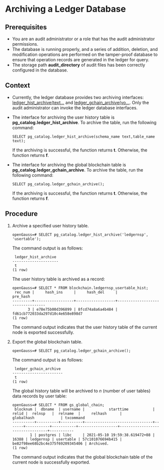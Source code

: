 # Archiving a Ledger Database<a name="EN-US_TOPIC_0000001099967652"></a>

## Prerequisites<a name="en-us_topic_0059778013_sfe45a1031ec347ba820649c0cec52027"></a>

-   You are an audit administrator or a role that has the audit administrator permissions.
-   The database is running properly, and a series of addition, deletion, and modification operations are performed on the tamper-proof database to ensure that operation records are generated in the ledger for query.
-   The storage path  **audit\_directory**  of audit files has been correctly configured in the database.

## Context<a name="en-us_topic_0059778013_s15667753cb2542158661ae3f96cab067"></a>

-   Currently, the ledger database provides two archiving interfaces:  [ledger\_hist\_archive\(text...](en-us_topic_0000001147093197.md#li18806468138)  and  [ledger\_gchain\_archive\(vo...](en-us_topic_0000001147093197.md#li988064691317). Only the audit administrator can invoke the ledger database interfaces.
-   The interface for archiving the user history table is  **pg\_catalog.ledger\_hist\_archive**. To archive the table, run the following command:

    ```
    SELECT pg_catalog.ledger_hist_archive(schema_name text,table_name text);
    ```

    If the archiving is successful, the function returns  **t**. Otherwise, the function returns  **f**.

-   The interface for archiving the global blockchain table is  **pg\_catalog.ledger\_gchain\_archive**. To archive the table, run the following command:

    ```
    SELECT pg_catalog.ledger_gchain_archive();
    ```

    If the archiving is successful, the function returns  **t**. Otherwise, the function returns  **f**.


## Procedure<a name="section199001315531"></a>

1.  Archive a specified user history table.

    ```
    openGauss=# SELECT pg_catalog.ledger_hist_archive('ledgernsp', 'usertable');
    ```

    The command output is as follows:

    ```
     ledger_hist_archive
    ---------------------
     t
    (1 row)
    ```

    The user history table is archived as a record:

    ```
    openGauss=# SELECT * FROM blockchain.ledgernsp_usertable_hist;
     rec_num |     hash_ins     |     hash_del     |             pre_hash
    ---------+------------------+------------------+----------------------------------
           3 | e78e75b00d396899 | 8fcd74a8a6a4b484 | fd61cb772033da297d10c4e658e898d7
    (1 row)
    ```

    The command output indicates that the user history table of the current node is exported successfully.

2.  Export the global blockchain table.

    ```
    openGauss=# SELECT pg_catalog.ledger_gchain_archive();
    ```

    The command output is as follows:

    ```
     ledger_gchain_archive
    -----------------------
     t
    (1 row)
    ```

    The global history table will be archived to  *n*  \(number of user tables\) data records by user table:

    ```
    openGauss=# SELECT * FROM gs_global_chain;
     blocknum |  dbname  | username |           starttime           | relid |  relnsp   |  relname  |     relhash      |            globalhash            | txcommand
    ----------+----------+----------+-------------------------------+-------+-----------+-----------+------------------+----------------------------------+-----------
            1 | postgres | libc     | 2021-05-10 19:59:38.619472+08 | 16388 | ledgernsp | usertable | 57c101076694b415 | be82f98ee68b2bc4e375f69209345406 | Archived.
    (1 row)
    ```

    The command output indicates that the global blockchain table of the current node is successfully exported.
